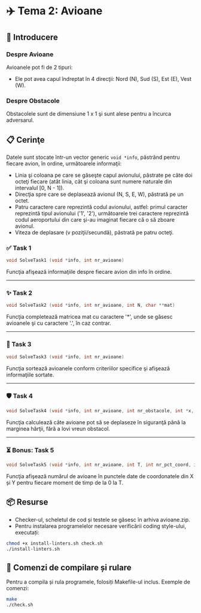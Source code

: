 # ✈️ Tema 2: Avioane

## 🚀 Introducere
### Despre Avioane
Avioanele pot fi de 2 tipuri:
- Ele pot avea capul îndreptat în 4 direcţii: Nord (N), Sud (S), Est (E), Vest (W).

### Despre Obstacole
Obstacolele sunt de dimensiune 1 x 1 şi sunt alese pentru a încurca adversarul.

## 📋 Cerinţe

Datele sunt stocate într-un vector generic `void *info`, păstrând pentru fiecare avion, în ordine, următoarele informaţii:
- Linia şi coloana pe care se găseşte capul avionului, păstrate pe câte doi octeţi fiecare (atât linia, cât şi coloana sunt numere naturale din intervalul [0, N - 1]).
- Direcţia spre care se deplasează avionul (N, S, E, W), păstrată pe un octet.
- Patru caractere care reprezintă codul avionului, astfel: primul caracter reprezintă tipul avionului ('1', '2'), următoarele trei caractere reprezintă codul aeroportului din care şi-au imaginat fiecare că o să zboare avionul.
- Viteza de deplasare (v poziţii/secundă), păstrată pe patru octeţi.

### ✅ Task 1
```c
void SolveTask1 (void *info, int nr_avioane)
```

Funcţia afişează informaţiile despre fiecare avion din info în ordine.

---

### ✨ Task 2
```c
void SolveTask2 (void *info, int nr_avioane, int N, char **mat)
```
Funcţia completează matricea mat cu caractere '*', unde se găsesc avioanele şi cu caractere '.', în caz contrar.

---

### 🔄 Task 3
```c
void SolveTask3 (void *info, int nr_avioane)
```
Funcţia sortează avioanele conform criteriilor specifice şi afişează informaţiile sortate.

---

### 🛡️ Task 4
```c
void SolveTask4 (void *info, int nr_avioane, int nr_obstacole, int *x, int *y, int N)
```
Funcţia calculează câte avioane pot să se deplaseze în siguranţă până la marginea hărţii, fără a lovi vreun obstacol.

---

### ⏳ Bonus: Task 5
```c
void SolveTask5 (void *info, int nr_avioane, int T, int nr_pct_coord, int *X, int *Y, int N)
```
Funcţia afişează numărul de avioane în punctele date de coordonatele din X și Y pentru fiecare moment de timp de la 0 la T.

## 📦 Resurse
- Checker-ul, scheletul de cod și testele se găsesc în arhiva avioane.zip.
- Pentru instalarea programelelor necesare verificării coding style-ului, executați:
```bash
chmod +x install-linters.sh check.sh
./install-linters.sh
```

## 🚀 Comenzi de compilare și rulare
Pentru a compila și rula programele, folosiți Makefile-ul inclus. Exemple de comenzi:
```bash
make
./check.sh
```
